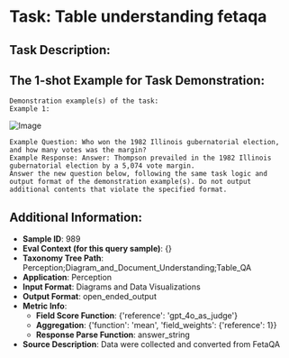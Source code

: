 # Task: Table understanding fetaqa

## Task Description:



## The 1-shot Example for Task Demonstration:

```
Demonstration example(s) of the task:
Example 1:
```

![Image](F1.png)

```
Example Question: Who won the 1982 Illinois gubernatorial election, and how many votes was the margin?
Example Response: Answer: Thompson prevailed in the 1982 Illinois gubernatorial election by a 5,074 vote margin.
Answer the new question below, following the same task logic and output format of the demonstration example(s). Do not output additional contents that violate the specified format.
```

## Additional Information:

- **Sample ID**: 989
- **Eval Context (for this query sample)**: {}
- **Taxonomy Tree Path**: Perception;Diagram_and_Document_Understanding;Table_QA
- **Application**: Perception
- **Input Format**: Diagrams and Data Visualizations
- **Output Format**: open_ended_output
- **Metric Info**:
  - **Field Score Function**: {'reference': 'gpt_4o_as_judge'}
  - **Aggregation**: {'function': 'mean', 'field_weights': {'reference': 1}}
  - **Response Parse Function**: answer_string
- **Source Description**: Data were collected and converted from FetaQA
